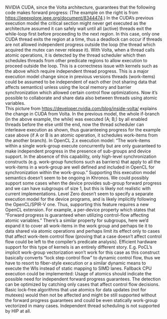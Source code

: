 NVIDIA CUDA, since the Volta architecture, guarantees that the following code makes forward progress: 
(The example on the right is from https://ieeexplore.ieee.org/document/8344474.) 
In the CUDA’s previous execution model the critical section might never get executed as the architecture assumed it can safely wait until all (active) threads exit the while-loop first before proceeding to the next region. In this case, only one CUDA thread exits the region at a time, thus a deadlock can occur if threads are not allowed independent progress outside the loop (the thread which acquired the mutex can never release it). With Volta, when a thread calls atomic operations, it is detected by the thread scheduler which then schedules threads from other predicate regions to allow execution to proceed outside the loop. This is a correctness issue with kernels such as the above which require independent thread progress. 
This is a major execution model change since in previous versions threads (work-items) could be assumed to be independent of each other (not sharing data that affects semantics) unless using the local memory and barrier synchronization which allowed certain control flow optimizations. Now it’s possible to collaborate and share data also between threads using atomic variables.  
This picture from https://developer.nvidia.com/blog/inside-volta/ explains the change in CUDA from Volta. In the previous model, the whole if-branch (in the above example, the while) was executed (A; B;) by all enabled threads before the else until the end, now the thread scheduler can interleave execution as shown, thus guaranteeing progress for the example case above (if A or B is an atomic operation, it schedules work-items from the another branch). 
In OpenCL 2.x execution model: “The work-items within a single work-group execute concurrently but are only guaranteed to make independent progress in the presence of sub-groups and device support. In the absence of this capability, only high-level synchronization constructs (e.g. work-group functions such as barriers) that apply to all the work-items in a work-group are well defined and included in OpenCL for  synchronization within the work-group.” 
Supporting this execution model semantics doesn’t seem to be ongoing in Khronos. We could possibly support some cases when the device provides sub-group forward progress and we can have subgroups of size 1, but this is likely not realistic with current implementations. 
Level Zero doesn’t seem to specify a separate execution model for the device programs, and is likely implicitly following the OpenCL/SPIR-V one. Thus, supporting this feature requires a new OpenCL extension. For example, a per-device property which states that “Forward progress is guaranteed when utilizing control-flow affecting atomic variables.” There’s a similar property for subgroups, here we’d expand it to cover all work-items in the work group and perhaps tie it to data shared via atomic operations and perhaps limit its effect only to cases that affect work-item control flow (proving that a case doesn’t affect control flow could be left to the compiler’s predicate analysis). 
Efficient hardware support for this type of kernels is an entirely different story. E.g. PoCL’s implicit work-group vectorization won’t work for this case as this construct basically converts “lock step control flow” to dynamic control flow, thus we have to resort to fiber-style execution or a similar dynamic means to execute the WIs instead of static mapping to SIMD lanes. 
Fallback CPU execution could be implemented: Usage of atomics should indicate the possible need for independent forward progress guarantees. The detection can be optimized by catching only cases that affect control flow decisions. Basic lock-free algorithms that use atomics for data updates (not for mutexes) would then not be affected and might be still supported without the forward progress guarantees and could be even statically work-group vectorized in many cases. 
Independent thread scheduling is not supported by HIP at all. 